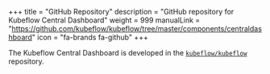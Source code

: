 +++
title = "GitHub Repository"
description = "GitHub repository for Kubeflow Central Dashboard"
weight = 999
manualLink = "https://github.com/kubeflow/kubeflow/tree/master/components/centraldashboard"
icon = "fa-brands fa-github"
+++

The Kubeflow Central Dashboard is developed in the [`kubeflow/kubeflow`](https://github.com/kubeflow/kubeflow/tree/master/components/centraldashboard) repository.